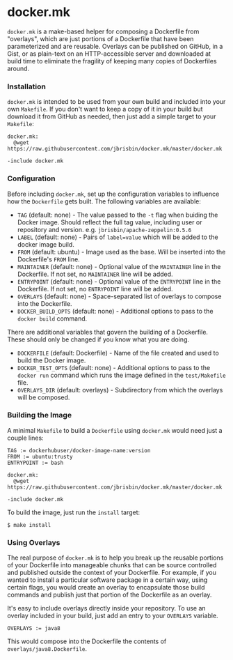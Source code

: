 # docker.mk

`docker.mk` is a make-based helper for composing a Dockerfile from "overlays", which are just portions of a Dockerfile that have been parameterized and are reusable. Overlays can be published on GitHub, in a Gist, or as plain-text on an HTTP-accessible server and downloaded at build time to eliminate the fragility of keeping many copies of Dockerfiles around.

### Installation

`docker.mk` is intended to be used from your own build and included into your own `Makefile`. If you don't want to keep a copy of it in your build but download it from GitHub as needed, then just add a simple target to your `Makefile`:

```make
docker.mk:
  @wget https://raw.githubusercontent.com/jbrisbin/docker.mk/master/docker.mk

-include docker.mk
```

### Configuration

Before including `docker.mk`, set up the configuration variables to influence how the `Dockerfile` gets built. The following variables are available:

* `TAG` (default: none) - The value passed to the `-t` flag when buiding the Docker image. Should reflect the full tag value, including user or repository and version. e.g. `jbrisbin/apache-zeppelin:0.5.6`
* `LABEL` (default: none) - Pairs of `label=value` which will be added to the docker image build.
* `FROM` (default: ubuntu) - Image used as the base. Will be inserted into the Dockerfile's `FROM` line.
* `MAINTAINER` (default: none) - Optional value of the `MAINTAINER` line in the Dockerfile. If not set, no `MAINTAINER` line will be added.
* `ENTRYPOINT` (default: none) - Optional value of the `ENTRYPOINT` line in the Dockerfile. If not set, no `ENTRYPOINT` line will be added.
* `OVERLAYS` (default: none) - Space-separated list of overlays to compose into the Dockerfile.
* `DOCKER_BUILD_OPTS` (default: none) - Additional options to pass to the `docker build` command.

There are additional variables that govern the building of a Dockerfile. These should only be changed if you know what you are doing.

* `DOCKERFILE` (default: Dockerfile) - Name of the file created and used to build the Docker image.
* `DOCKER_TEST_OPTS` (default: none) - Additional options to pass to the `docker run` command which runs the image defined in the `test/Makefile` file.
* `OVERLAYS_DIR` (default: overlays) - Subdirectory from which the overlays will be composed.

### Building the Image

A minimal `Makefile` to build a `Dockerfile` using `docker.mk` would need just a couple lines:

```make
TAG := dockerhubuser/docker-image-name:version
FROM := ubuntu:trusty
ENTRYPOINT := bash

docker.mk:
  @wget https://raw.githubusercontent.com/jbrisbin/docker.mk/master/docker.mk

-include docker.mk
```

To build the image, just run the `install` target:

```
$ make install
```

### Using Overlays

The real purpose of `docker.mk` is to help you break up the reusable portions of your Dockerfile into manageable chunks that can be source controlled and published outside the context of your Dockerfile. For example, if you wanted to install a particular software package in a certain way, using certain flags, you would create an overlay to encapsulate those build commands and publish just that portion of the Dockerfile as an overlay.

It's easy to include overlays directly inside your repository. To use an overlay included in your build, just add an entry to your `OVERLAYS` variable.

```
OVERLAYS := java8
```

This would compose into the Dockerfile the contents of `overlays/java8.Dockerfile`.
